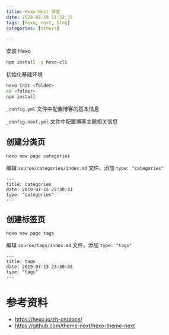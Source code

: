 ```yaml
---
title: Hexo Next 博客
date: 2020-02-19 11:52:35
tags: [hexo, next, blog]
categories: [others]

---
```


安装 Hexo
```bash
npm install -g hexo-cli
```

初始化基础环境
```bash
hexo init <folder>
cd <folder>
npm install
```

`_config.yml` 文件中配置博客的基本信息

`_config.next.yml` 文件中配置博客主题相关信息

<!--more-->
## 创建分类页
```
hexo new page categories
```

编辑 `source/categories/index.md` 文件，添加 `type: "categories"`
```
---
title: categories
date: 2019-07-15 23:30:33
type: "categories"
---
```

## 创建标签页
```
hexo new page tags
```

编辑 `source/tags/index.md` 文件，添加 `type: "tags"`
```
---
title: tags
date: 2019-07-15 23:30:33
type: "tags"
---
```

# 参考资料
- https://hexo.io/zh-cn/docs/
- https://github.com/theme-next/hexo-theme-next
